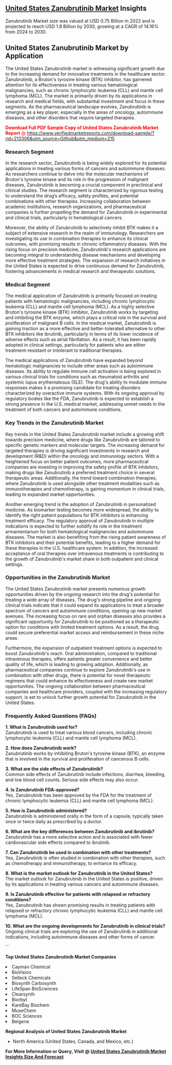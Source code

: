 <h2><a href="https://www.verifiedmarketreports.com/download-sample/?rid=213306&amp;utm_source=Github&amp;utm_medium=215" target="_blank">United States Zanubrutinib Market</a> Insights</h2><p>Zanubrutinib Market size was valued at USD 0.75 Billion in 2022 and is projected to reach USD 1.8 Billion by 2030, growing at a CAGR of 14.16% from 2024 to 2030.</p><p><h2>United States Zanubrutinib Market by Application</h2><p>The United States Zanubrutinib market is witnessing significant growth due to the increasing demand for innovative treatments in the healthcare sector. Zanubrutinib, a Bruton's tyrosine kinase (BTK) inhibitor, has garnered attention for its effectiveness in treating various hematological malignancies, such as chronic lymphocytic leukemia (CLL) and mantle cell lymphoma (MCL). The market is primarily driven by its applications in research and medical fields, with substantial investment and focus in these segments. As the pharmaceutical landscape evolves, Zanubrutinib is emerging as a key player, especially in the areas of oncology, autoimmune diseases, and other disorders that require targeted therapies.<p><span class=""><span style="color: #ff0000;"><strong>Download Full PDF Sample Copy of United States Zanubrutinib Market Report</strong> @ </span><a href="https://www.verifiedmarketreports.com/download-sample/?rid=213306&amp;utm_source=Github&amp;utm_medium=215" target="_blank">https://www.verifiedmarketreports.com/download-sample/?rid=213306&amp;utm_source=Github&amp;utm_medium=215</a></span></p><h3>Research Segment</h3><p>In the research sector, Zanubrutinib is being widely explored for its potential applications in treating various forms of cancers and autoimmune diseases. As researchers continue to delve into the molecular mechanisms of Bruton's tyrosine kinase and its role in the progression of malignant diseases, Zanubrutinib is becoming a crucial component in preclinical and clinical studies. The research segment is characterized by rigorous testing to understand the drug’s efficacy, safety profiles, and potential combinations with other therapies. Increasing collaboration between academic institutions, research organizations, and pharmaceutical companies is further propelling the demand for Zanubrutinib in experimental and clinical trials, particularly in hematological cancers.<p>Moreover, the ability of Zanubrutinib to selectively inhibit BTK makes it a subject of extensive research in the realm of immunology. Researchers are investigating its use in combination therapies to enhance its clinical outcomes, with promising results in chronic inflammatory diseases. With the rising focus on precision medicine, Zanubrutinib's research applications are becoming integral to understanding disease mechanisms and developing more effective treatment strategies. The expansion of research initiatives in the United States is expected to drive continuous demand for Zanubrutinib, fostering advancements in medical research and therapeutic solutions.</p><h3>Medical Segment</h3><p>The medical application of Zanubrutinib is primarily focused on treating patients with hematologic malignancies, including chronic lymphocytic leukemia (CLL) and mantle cell lymphoma (MCL). As a highly selective Bruton's tyrosine kinase (BTK) inhibitor, Zanubrutinib works by targeting and inhibiting the BTK enzyme, which plays a critical role in the survival and proliferation of malignant B cells. In the medical market, Zanubrutinib is gaining traction as a more effective and better-tolerated alternative to other BTK inhibitors like ibrutinib, particularly in terms of its lower incidence of adverse effects such as atrial fibrillation. As a result, it has been rapidly adopted in clinical settings, particularly for patients who are either treatment-resistant or intolerant to traditional therapies.<p>The medical applications of Zanubrutinib have expanded beyond hematologic malignancies to include other areas such as autoimmune diseases. Its ability to regulate immune cell activation is being explored in various clinical trials for conditions such as rheumatoid arthritis and systemic lupus erythematosus (SLE). The drug's ability to modulate immune responses makes it a promising candidate for treating disorders characterized by overactive immune systems. With its ongoing approval by regulatory bodies like the FDA, Zanubrutinib is expected to establish a strong presence in the U.S. medical market, addressing unmet needs in the treatment of both cancers and autoimmune conditions.</p><h3>Key Trends in the Zanubrutinib Market</h3><p>Key trends in the United States Zanubrutinib market include a growing shift towards precision medicine, where drugs like Zanubrutinib are tailored to specific genetic markers and molecular targets. The increasing demand for targeted therapies is driving significant investments in research and development (R&D) within the oncology and immunology sectors. With a heightened focus on better patient outcomes, more pharmaceutical companies are investing in improving the safety profile of BTK inhibitors, making drugs like Zanubrutinib a preferred treatment choice in several therapeutic areas. Additionally, the trend toward combination therapies, where Zanubrutinib is used alongside other treatment modalities such as immunotherapies and chemotherapy, is gaining momentum in clinical trials, leading to expanded market opportunities.</p><p>Another emerging trend is the adoption of Zanubrutinib in personalized medicine. As biomarker testing becomes more widespread, the ability to identify the right patient populations for BTK inhibitors is enhancing treatment efficacy. The regulatory approval of Zanubrutinib in multiple indications is expected to further solidify its role in the treatment armamentarium for both hematological malignancies and autoimmune diseases. The market is also benefiting from the rising patient awareness of BTK inhibitors and their potential benefits, leading to a higher demand for these therapies in the U.S. healthcare system. In addition, the increased acceptance of oral therapies over intravenous treatments is contributing to the growth of Zanubrutinib's market share in both outpatient and clinical settings.</p><h3>Opportunities in the Zanubrutinib Market</h3><p>The United States Zanubrutinib market presents numerous growth opportunities driven by the ongoing research into the drug's potential for treating a wide array of diseases. The drug's strong pipeline and ongoing clinical trials indicate that it could expand its applications to treat a broader spectrum of cancers and autoimmune conditions, opening up new market avenues. The increasing focus on rare and orphan diseases also provides a significant opportunity for Zanubrutinib to be positioned as a therapeutic option for conditions with limited treatment options. As a result, the drug could secure preferential market access and reimbursement in these niche areas.</p><p>Furthermore, the expansion of outpatient treatment options is expected to boost Zanubrutinib's reach. Oral administration, compared to traditional intravenous therapies, offers patients greater convenience and better quality of life, which is leading to growing adoption. Additionally, as pharmaceutical companies continue to explore Zanubrutinib's use in combination with other drugs, there is potential for novel therapeutic regimens that could enhance its effectiveness and create new market opportunities. The ongoing collaboration between pharmaceutical companies and healthcare providers, coupled with the increasing regulatory support, is set to unlock further growth potential for Zanubrutinib in the United States.</p><h3>Frequently Asked Questions (FAQs)</h3><p><b>1. What is Zanubrutinib used for?</b><br>Zanubrutinib is used to treat various blood cancers, including chronic lymphocytic leukemia (CLL) and mantle cell lymphoma (MCL).</p><p><b>2. How does Zanubrutinib work?</b><br>Zanubrutinib works by inhibiting Bruton's tyrosine kinase (BTK), an enzyme that is involved in the survival and proliferation of cancerous B cells.</p><p><b>3. What are the side effects of Zanubrutinib?</b><br>Common side effects of Zanubrutinib include infections, diarrhea, bleeding, and low blood cell counts. Serious side effects may also occur.</p><p><b>4. Is Zanubrutinib FDA-approved?</b><br>Yes, Zanubrutinib has been approved by the FDA for the treatment of chronic lymphocytic leukemia (CLL) and mantle cell lymphoma (MCL).</p><p><b>5. How is Zanubrutinib administered?</b><br>Zanubrutinib is administered orally in the form of a capsule, typically taken once or twice daily as prescribed by a doctor.</p><p><b>6. What are the key differences between Zanubrutinib and ibrutinib?</b><br>Zanubrutinib has a more selective action and is associated with fewer cardiovascular side effects compared to ibrutinib.</p><p><b>7. Can Zanubrutinib be used in combination with other treatments?</b><br>Yes, Zanubrutinib is often studied in combination with other therapies, such as chemotherapy and immunotherapy, to enhance its efficacy.</p><p><b>8. What is the market outlook for Zanubrutinib in the United States?</b><br>The market outlook for Zanubrutinib in the United States is positive, driven by its applications in treating various cancers and autoimmune diseases.</p><p><b>9. Is Zanubrutinib effective for patients with relapsed or refractory conditions?</b><br>Yes, Zanubrutinib has shown promising results in treating patients with relapsed or refractory chronic lymphocytic leukemia (CLL) and mantle cell lymphoma (MCL).</p><p><b>10. What are the ongoing developments for Zanubrutinib in clinical trials?</b><br>Ongoing clinical trials are exploring the use of Zanubrutinib in additional indications, including autoimmune diseases and other forms of cancer.</p>```</p><p><strong>Top United States Zanubrutinib Market Companies</strong></p><div data-test-id=""><p><li>Cayman Chemical</li><li> BioVision</li><li> Selleck Chemicals</li><li> Biosynth Carbosynth</li><li> LifeSpan BioSciences</li><li> Clearsynth</li><li> Biorbyt</li><li> KareBay Biochem</li><li> MuseChem</li><li> BOC Sciences</li><li> Beigene</li></p><div><strong>Regional Analysis of&nbsp;United States Zanubrutinib Market</strong></div><ul><li dir="ltr"><p dir="ltr">North America&nbsp;(United States, Canada, and Mexico, etc.)</p></li></ul><p><strong>For More Information or Query, Visit @&nbsp;</strong><strong><a href="https://www.verifiedmarketreports.com/product/zanubrutinib-market/?utm_source=Github&amp;utm_medium=215" target="_blank">United States Zanubrutinib Market Insights Size And Forecast</a></strong></p></div>
